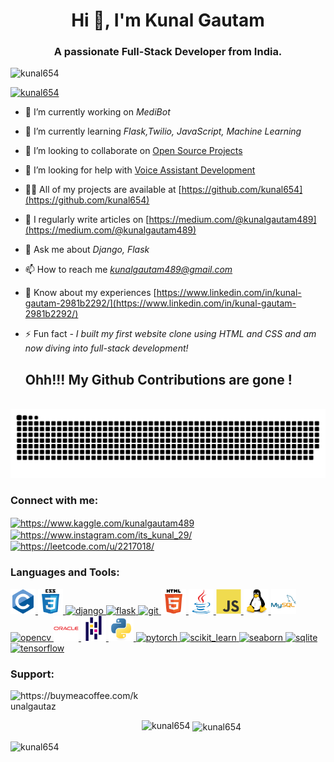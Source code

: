 <h1 align="center">Hi 👋, I'm Kunal Gautam</h1>
<h3 align="center">A passionate Full-Stack Developer from India.</h3>

<p align="left"> <img src="https://komarev.com/ghpvc/?username=kunal654&label=Profile%20views&color=0e75b6&style=flat" alt="kunal654" /> </p>

<p align="left"> <a href="https://github.com/ryo-ma/github-profile-trophy"><img src="https://github-profile-trophy.vercel.app/?username=kunal654" alt="kunal654" /></a> </p>

- 🔭 I’m currently working on *MediBot*

- 🌱 I’m currently learning *Flask,Twilio, JavaScript, Machine Learning*

- 👯 I’m looking to collaborate on [Open Source Projects]((https://github.com/kunal654))

- 🤝 I’m looking for help with [Voice Assistant Development]((https://github.com/kunal654/Voice-Assistant))

- 👨‍💻 All of my projects are available at [https://github.com/kunal654](https://github.com/kunal654)

- 📝 I regularly write articles on [https://medium.com/@kunalgautam489](https://medium.com/@kunalgautam489)

- 💬 Ask me about *Django, Flask*

- 📫 How to reach me *kunalgautam489@gmail.com*

- 📄 Know about my experiences [https://www.linkedin.com/in/kunal-gautam-2981b2292/](https://www.linkedin.com/in/kunal-gautam-2981b2292/)

- ⚡ Fun fact *- I built my first website clone using HTML and CSS and am now diving into full-stack development!*

  ## Ohh!!! My Github Contributions are gone !

<br clear="both">

<img src="https://raw.githubusercontent.com/btwitssayan/btwitssayan/output/snake.svg" />

###


<h3 align="left">Connect with me:</h3>
<p align="left">
<a href="https://kaggle.com/https://www.kaggle.com/kunalgautam489" target="blank"><img align="center" src="https://raw.githubusercontent.com/rahuldkjain/github-profile-readme-generator/master/src/images/icons/Social/kaggle.svg" alt="https://www.kaggle.com/kunalgautam489" height="30" width="40" /></a>
<a href="https://instagram.com/https://www.instagram.com/its_kunal_29/" target="blank"><img align="center" src="https://raw.githubusercontent.com/rahuldkjain/github-profile-readme-generator/master/src/images/icons/Social/instagram.svg" alt="https://www.instagram.com/its_kunal_29/" height="30" width="40" /></a>
<a href="https://www.leetcode.com/https://leetcode.com/u/2217018/" target="blank"><img align="center" src="https://raw.githubusercontent.com/rahuldkjain/github-profile-readme-generator/master/src/images/icons/Social/leet-code.svg" alt="https://leetcode.com/u/2217018/" height="30" width="40" /></a>
</p>

<h3 align="left">Languages and Tools:</h3>
<p align="left"> <a href="https://www.cprogramming.com/" target="_blank" rel="noreferrer"> <img src="https://raw.githubusercontent.com/devicons/devicon/master/icons/c/c-original.svg" alt="c" width="40" height="40"/> </a> <a href="https://www.w3schools.com/css/" target="_blank" rel="noreferrer"> <img src="https://raw.githubusercontent.com/devicons/devicon/master/icons/css3/css3-original-wordmark.svg" alt="css3" width="40" height="40"/> </a> <a href="https://www.djangoproject.com/" target="_blank" rel="noreferrer"> <img src="https://cdn.worldvectorlogo.com/logos/django.svg" alt="django" width="40" height="40"/> </a> <a href="https://flask.palletsprojects.com/" target="_blank" rel="noreferrer"> <img src="https://www.vectorlogo.zone/logos/pocoo_flask/pocoo_flask-icon.svg" alt="flask" width="40" height="40"/> </a> <a href="https://git-scm.com/" target="_blank" rel="noreferrer"> <img src="https://www.vectorlogo.zone/logos/git-scm/git-scm-icon.svg" alt="git" width="40" height="40"/> </a> <a href="https://www.w3.org/html/" target="_blank" rel="noreferrer"> <img src="https://raw.githubusercontent.com/devicons/devicon/master/icons/html5/html5-original-wordmark.svg" alt="html5" width="40" height="40"/> </a> <a href="https://www.java.com" target="_blank" rel="noreferrer"> <img src="https://raw.githubusercontent.com/devicons/devicon/master/icons/java/java-original.svg" alt="java" width="40" height="40"/> </a> <a href="https://developer.mozilla.org/en-US/docs/Web/JavaScript" target="_blank" rel="noreferrer"> <img src="https://raw.githubusercontent.com/devicons/devicon/master/icons/javascript/javascript-original.svg" alt="javascript" width="40" height="40"/> </a> <a href="https://www.linux.org/" target="_blank" rel="noreferrer"> <img src="https://raw.githubusercontent.com/devicons/devicon/master/icons/linux/linux-original.svg" alt="linux" width="40" height="40"/> </a> <a href="https://www.mysql.com/" target="_blank" rel="noreferrer"> <img src="https://raw.githubusercontent.com/devicons/devicon/master/icons/mysql/mysql-original-wordmark.svg" alt="mysql" width="40" height="40"/> </a> <a href="https://opencv.org/" target="_blank" rel="noreferrer"> <img src="https://www.vectorlogo.zone/logos/opencv/opencv-icon.svg" alt="opencv" width="40" height="40"/> </a> <a href="https://www.oracle.com/" target="_blank" rel="noreferrer"> <img src="https://raw.githubusercontent.com/devicons/devicon/master/icons/oracle/oracle-original.svg" alt="oracle" width="40" height="40"/> </a> <a href="https://pandas.pydata.org/" target="_blank" rel="noreferrer"> <img src="https://raw.githubusercontent.com/devicons/devicon/2ae2a900d2f041da66e950e4d48052658d850630/icons/pandas/pandas-original.svg" alt="pandas" width="40" height="40"/> </a> <a href="https://www.python.org" target="_blank" rel="noreferrer"> <img src="https://raw.githubusercontent.com/devicons/devicon/master/icons/python/python-original.svg" alt="python" width="40" height="40"/> </a> <a href="https://pytorch.org/" target="_blank" rel="noreferrer"> <img src="https://www.vectorlogo.zone/logos/pytorch/pytorch-icon.svg" alt="pytorch" width="40" height="40"/> </a> <a href="https://scikit-learn.org/" target="_blank" rel="noreferrer"> <img src="https://upload.wikimedia.org/wikipedia/commons/0/05/Scikit_learn_logo_small.svg" alt="scikit_learn" width="40" height="40"/> </a> <a href="https://seaborn.pydata.org/" target="_blank" rel="noreferrer"> <img src="https://seaborn.pydata.org/_images/logo-mark-lightbg.svg" alt="seaborn" width="40" height="40"/> </a> <a href="https://www.sqlite.org/" target="_blank" rel="noreferrer"> <img src="https://www.vectorlogo.zone/logos/sqlite/sqlite-icon.svg" alt="sqlite" width="40" height="40"/> </a> <a href="https://www.tensorflow.org" target="_blank" rel="noreferrer"> <img src="https://www.vectorlogo.zone/logos/tensorflow/tensorflow-icon.svg" alt="tensorflow" width="40" height="40"/> </a> </p>

<h3 align="left">Support:</h3>
<p><a href="https://www.buymeacoffee.com/https://buymeacoffee.com/kunalgautaz"> <img align="left" src="https://cdn.buymeacoffee.com/buttons/v2/default-yellow.png" height="50" width="210" alt="https://buymeacoffee.com/kunalgautaz" /></a></p><br><br>

<p><img align="left" src="https://github-readme-stats.vercel.app/api/top-langs?username=kunal654&show_icons=true&locale=en&layout=compact" alt="kunal654" /></p>

<p>&nbsp;<img align="center" src="https://github-readme-stats.vercel.app/api?username=kunal654&show_icons=true&locale=en" alt="kunal654" /></p>

<p><img align="center" src="https://github-readme-streak-stats.herokuapp.com/?user=kunal654&" alt="kunal654" /></p>

